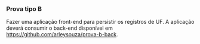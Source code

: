 ### Prova tipo B

Fazer uma aplicação front-end para persistir os registros de UF. A aplicação deverá consumir o back-end disponível em https://github.com/arleysouza/prova-b-back.